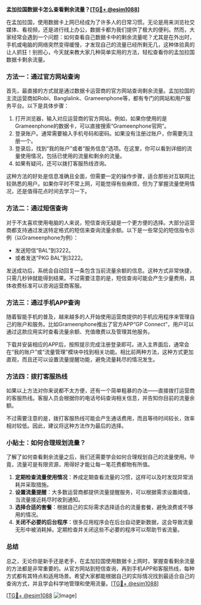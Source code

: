 **孟加拉国数据卡怎么查看剩余流量？[[TG💪+ @esim1088](https://t.me/s/esim1088)]**

在孟加拉国，使用数据卡上网已经成为了许多人的日常习惯。无论是用来浏览社交媒体、看视频，还是进行线上办公，数据卡都为我们提供了极大的便利。然而，大家经常会遇到一个问题：如何查看自己数据卡中的剩余流量呢？尤其是在外出时，手机或电脑的网络突然变得缓慢，才发现自己的流量已经所剩无几，这种体验真的让人抓狂！别担心，今天就来教大家几种简单实用的方法，轻松查看你的孟加拉国数据卡剩余流量。

### 方法一：通过官方网站查询

首先，最直接的方式就是通过数据卡运营商的官方网站查询剩余流量。孟加拉国的主流运营商如Robi、Banglalink、Grameenphone等，都有专门的网站和用户服务平台。以下是具体步骤：

1. 打开浏览器，输入对应运营商的官方网站。例如，如果你使用的是Grameenphone的数据卡，可以直接搜索“Grameenphone官网”。
2. 登录账户。通常需要输入手机号码和密码。如果没有注册过账户，你需要先注册一个。
3. 登录后，找到“我的账户”或者“服务信息”选项。在这里，你可以看到详细的流量使用情况，包括已使用的流量和剩余的流量。
4. 如果有疑问，还可以拨打客服热线咨询。

这种方法的好处是信息准确且全面，但需要一定的操作步骤，适合那些对互联网比较熟悉的用户。如果你平时不常上网，可能觉得有些麻烦，但为了掌握流量使用情况，还是值得花点时间去学习一下。

### 方法二：通过短信查询

对于不太喜欢使用电脑的人来说，短信查询无疑是一个更方便的选择。大部分运营商都支持通过发送特定格式的短信来查询流量余额。以下是一些常见的短信指令示例（以Grameenphone为例）：

- 发送短信“BAL”到3222。
- 或者发送“PKG BAL”到3222。

发送成功后，系统会自动回复一条包含当前流量余额的信息。这种方式非常快捷，只需几秒钟就能得到结果。不过需要注意的是，短信查询可能会产生少量费用，具体收费标准可以咨询运营商客服。

### 方法三：通过手机APP查询

随着智能手机的普及，越来越多的人开始使用运营商提供的手机应用程序来管理自己的账户和服务。比如Grameenphone推出了官方APP“GP Connect”，用户可以通过这款应用实时查看流量余额、充值缴费以及管理其他服务。

下载并安装相应的APP后，按照提示完成注册登录即可。进入主界面后，通常会在“我的账户”或“流量管理”模块中找到相关功能。相比前两种方法，这种方式更加直观，而且还可以设置流量提醒功能，避免流量耗尽的情况发生。

### 方法四：拨打客服热线

如果以上方法对你来说都不太方便，还有一个简单粗暴的办法——直接拨打运营商的客服热线。客服人员会根据你的电话号码查询相关信息，并告知你目前的流量余额。

不过需要注意的是，拨打客服热线可能会产生通话费用，而且等待时间较长，效率相对较低。因此，建议将这种方法作为最后的选择。

### 小贴士：如何合理规划流量？

了解了如何查看剩余流量之后，我们还需要学会如何合理规划自己的流量使用。毕竟，流量可是有限资源，用得好才能让每一笔花费都物有所值。

1. **定期检查流量使用情况**：养成定期查看流量的习惯，这样可以及时发现异常消耗并采取措施。
2. **设置流量提醒**：大多数运营商都提供流量提醒服务，可以根据需求设置阈值，当流量接近耗尽时收到通知。
3. **选择合适的套餐**：根据自己的实际需求选择适合的流量套餐，避免浪费或不够用的情况。
4. **关闭不必要的后台程序**：很多应用程序会在后台自动更新数据，这会导致流量无形中被消耗掉。定期检查并关闭这些不必要的程序可以帮助节省流量。

### 总结

总之，无论你是新手还是老手，在孟加拉国使用数据卡上网时，掌握查看剩余流量的方法都是非常重要的。从官方网站到短信查询，再到手机APP和客服热线，每种方式都有其特点和适用场景。希望大家都能根据自己的实际情况找到最适合自己的查询方式，并且学会科学地管理和使用流量。[[TG💪+ @esim1088](https://t.me/s/esim1088)]

[[TG💪+ @esim1088](https://t.me/s/esim1088) ![Image](https://i.postimg.cc/4NQfJmqS/Snipaste-2025-05-13-00-14-12.png)]